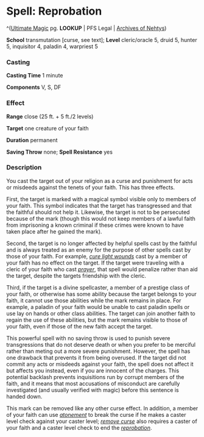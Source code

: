 # Spell: Reprobation

^([Ultimate Magic][ss-reprobation] pg. **LOOKUP** | PFS Legal | [Archives of Nehtys][sn-reprobation])

**School** transmutation [curse, see text]; **Level** cleric/oracle 5, druid 5, hunter 5, inquisitor 4, paladin 4, warpriest 5

### Casting

**Casting Time** 1 minute  

**Components** V, S, DF

### Effect

**Range** close (25 ft. + 5 ft./2 levels)  

**Target** one creature of your faith  

**Duration** permanent  

**Saving Throw** none; **Spell Resistance** yes

### Description

You cast the target out of your religion as a curse and punishment for acts or misdeeds against the tenets of your faith. This has three effects.  

First, the target is marked with a magical symbol visible only to members of your faith. This symbol indicates that the target has transgressed and that the faithful should not help it. Likewise, the target is not to be persecuted because of the mark (though this would not keep members of a lawful faith from imprisoning a known criminal if these crimes were known to have taken place after he gained the mark).  

Second, the target is no longer affected by helpful spells cast by the faithful and is always treated as an enemy for the purpose of other spells cast by those of your faith. For example, _[cure light wounds]_ cast by a member of your faith has no effect on the target. If the target were traveling with a cleric of your faith who cast _[prayer]_, that spell would penalize rather than aid the target, despite the targets friendship with the cleric.  

Third, if the target is a divine spellcaster, a member of a prestige class of your faith, or otherwise has some ability because the target belongs to your faith, it cannot use those abilities while the mark remains in place. For example, a paladin of your faith would be unable to cast paladin spells or use lay on hands or other class abilities. The target can join another faith to regain the use of these abilities, but the mark remains visible to those of your faith, even if those of the new faith accept the target.  

This powerful spell with no saving throw is used to punish severe transgressions that do not deserve death or when you prefer to be merciful rather than meting out a more severe punishment. However, the spell has one drawback that prevents it from being overused. If the target did not commit any acts or misdeeds against your faith, the spell does not affect it but affects you instead, even if you are innocent of the charges. This potential backlash prevents inquisitions run by corrupt members of the faith, and it means that most accusations of misconduct are carefully investigated (and usually verified with magic) before this sentence is handed down.  

This mark can be removed like any other curse effect. In addition, a member of your faith can use _[atonement]_ to break the curse if he makes a caster level check against your caster level; _[remove curse]_ also requires a caster of your faith and a caster level check to end the _[reprobation]_.

[ss-reprobation]: http://paizo.com/pathfinderRPG/v57
[sn-reprobation]: http://www.archivesofnethys.com/SpellDisplay.aspx?ItemName=Reprobation
[reprobation]: http://www.archivesofnethys.com/SpellDisplay.aspx?ItemName=reprobation
[atonement]: http://www.archivesofnethys.com/SpellDisplay.aspx?ItemName=atonement
[remove curse]: http://www.archivesofnethys.com/SpellDisplay.aspx?ItemName=remove%20curse
[prayer]: http://www.archivesofnethys.com/SpellDisplay.aspx?ItemName=prayer
[cure light wounds]: http://www.archivesofnethys.com/SpellDisplay.aspx?ItemName=cure%20light%20wounds